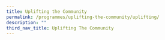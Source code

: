 ```yaml
---
title: Uplifting the Community
permalink: /programmes/uplifting-the-community/uplifting/
description: ""
third_nav_title: Uplifting The Community
---
```

